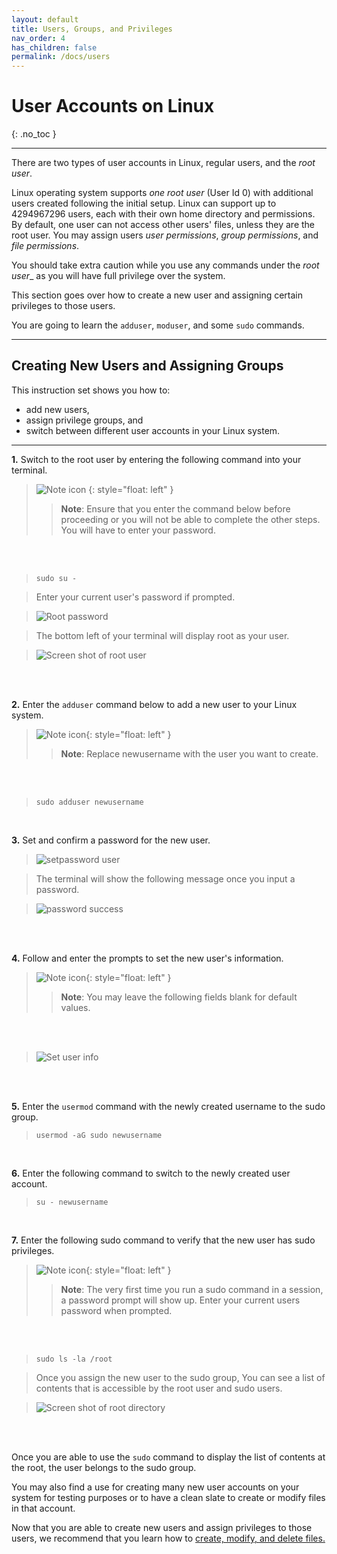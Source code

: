 ```yaml
---
layout: default
title: Users, Groups, and Privileges
nav_order: 4
has_children: false
permalink: /docs/users
---
```


# User Accounts on Linux
{: .no_toc }

---

There are two types of user accounts in Linux, regular users, and the _root user_.

Linux operating system supports _one root user_ (User Id 0) with additional users created following the initial setup. Linux can support up to 4294967296 users, each with their own home directory and permissions. By default, one user can not access other users' files, unless they are the root user. You may assign users _user permissions_, _group permissions_, and _file permissions_.

You should take extra caution while you use any commands under the _root user__ as you will have full privilege over the system.

This section goes over how to create a new user and assigning certain privileges to those users.

You are going to learn the `adduser`, `moduser`, and some `sudo` commands.

---

## Creating New Users and Assigning Groups

This instruction set shows you how to:
- add new users,
- assign privilege groups, and
- switch between different user accounts in your Linux system.

---

**1.** Switch to the root user by entering the following command into your terminal.

>![Note icon](https://github.com/dl90/linux-basics/blob/gh-pages/docs/images/icons/note.png?raw=true "Note")
{: style="float: left" } 
>> **Note**: Ensure that you enter the command below before proceeding or you will not be able to complete the other steps. You will have  to enter your password.
<br />
<br />

>```
>sudo su -
>```

>Enter your current user's password if prompted.

>![Root password](https://github.com/dl90/linux-basics/blob/gh-pages/docs/images/users/pass.png?raw=true "root password")

>The bottom left of your terminal will display root as your user.

>![Screen shot of root user](https://github.com/dl90/linux-basics/blob/gh-pages/docs/images/users/rootuser.png?raw=true "Image of user on root account")
<br />
<br />

**2.** Enter the `adduser` command below to add a new user to your Linux system.

>![Note icon](https://github.com/dl90/linux-basics/blob/gh-pages/docs/images/icons/note.png?raw=true "Note"){: style="float: left" } 
>> **Note**: Replace newusername with the user you want to create.
<br />
<br />

>```
>sudo adduser newusername
>```
<br />

**3.** Set and confirm a password for the new user.

>![setpassword user](https://github.com/dl90/linux-basics/blob/gh-pages/docs/images/users/create1.png?raw=true "password set for new user")

>The terminal will show the following message once you input a password.

>![password success](https://github.com/dl90/linux-basics/blob/gh-pages/docs/images/users/create2.png?raw=true "Password success")
<br />
<br />

**4.** Follow and enter the prompts to set the new user's information. 

>![Note icon](https://github.com/dl90/linux-basics/blob/gh-pages/docs/images/icons/note.png?raw=true "Note"){: style="float: left" } 
>> **Note**: You may leave the following fields blank for default values.  
<br />
<br />

>![Set user info](https://github.com/dl90/linux-basics/blob/gh-pages/docs/images/users/create3.png?raw=true "set user info")
<br />
<br />

**5.** Enter the `usermod` command with the newly created username to the sudo group.

>```
>usermod -aG sudo newusername
>```
<br />

**6.** Enter the following command to switch to the newly created user account.

>```
>su - newusername
>```
<br />

**7.** Enter the following sudo command to verify that the new user has sudo privileges.

>![Note icon](https://github.com/dl90/linux-basics/blob/gh-pages/docs/images/icons/note.png?raw=true "Note"){: style="float: left" } 
>> **Note**: The very first time you run a sudo command in a session, a password prompt will show up. Enter your current users password when prompted.
<br />
<br />

>```
>sudo ls -la /root
>```

>Once you assign the new user to the sudo group, You can see a list of contents that is accessible by the root user and sudo users.

>![Screen shot of root directory](https://github.com/dl90/linux-basics/blob/gh-pages/docs/images/users/sudo-ss.png?raw=true "Root directory contents")
<br />
<br />

Once you are able to use the `sudo` command to display the list of contents at the root, the user belongs to the sudo group.

You may also find a use for creating many new user accounts on your system for testing purposes or to have a clean slate to create or modify files in that account.

Now that you are able to create new users and assign privileges to those users, we recommend that you learn how to [create, modify, and delete files.](https://dl90.github.io/linux-basics/docs/files)
